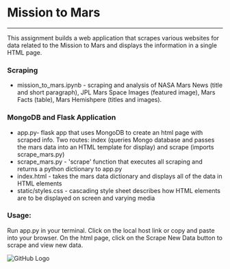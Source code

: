 # Mission to Mars
***

This assignment builds a web application that scrapes various websites for data related to the Mission to Mars and displays the information in a single HTML page.

### Scraping
* mission_to_mars.ipynb - scraping and analysis of NASA Mars News (title and short paragraph), JPL Mars Space Images (featured image), Mars Facts (table), Mars Hemishpere (titles and images).

### MongoDB and Flask Application
* app.py- flask app that uses MongoDB to create an html page with scraped info. Two routes: index (queries Mongo database and passes the mars data into an HTML template for display) and scrape (imports scrape_mars.py)
* scrape_mars.py - 'scrape' function that executes all scraping and returns a python dictionary to app.py
* index.html - takes the mars data dictionary and displays all of the data in  HTML elements
* static/styles.css - cascading style sheet describes how HTML elements are to be displayed on screen and varying media

### Usage:

Run app.py in your terminal.  Click on the local host link or copy and paste into your browser.  On the html page, click on the Scrape New Data button to scrape and view new data.

![GitHub Logo](/images/logo.png)

